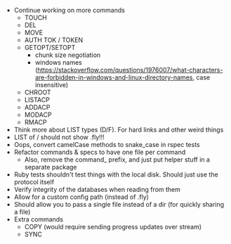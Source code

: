 - Continue working on more commands
    - TOUCH
    - DEL
    - MOVE
    - AUTH TOK / TOKEN
    - GETOPT/SETOPT 
        * chunk size negotiation
        * windows names (https://stackoverflow.com/questions/1976007/what-characters-are-forbidden-in-windows-and-linux-directory-names, case insensitive)
    - CHROOT
    - LISTACP
    - ADDACP
    - MODACP
    - RMACP
- Think more about LIST types (D/F). For hard links and other weird things
- LIST of / should not show .fly!!!
- Oops, convert camelCase methods to snake_case in rspec tests
- Refactor commands & specs to have one file per command
    - Also, remove the command_ prefix, and just put helper stuff in a separate package
- Ruby tests shouldn't test things with the local disk. Should just use the protocol itself
- Verify integrity of the databases when reading from them
- Allow for a custom config path (instead of .fly)
- Should allow you to pass a single file instead of a dir (for quickly sharing a file)
- Extra commands
    - COPY (would require sending progress updates over stream)
    - SYNC
